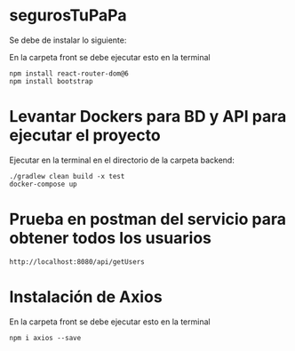 # segurosTuPaPa

Se debe de instalar lo siguiente:

En la carpeta front se debe ejecutar esto en la terminal
```
npm install react-router-dom@6
npm install bootstrap
```

# Levantar Dockers para BD y API para ejecutar el proyecto

Ejecutar en la terminal en el directorio de la carpeta backend:

```
./gradlew clean build -x test
docker-compose up 
```

# Prueba en postman del servicio para obtener todos los usuarios
```
http://localhost:8080/api/getUsers
```

# Instalación de Axios

En la carpeta front se debe ejecutar esto en la terminal
```
npm i axios --save
```
